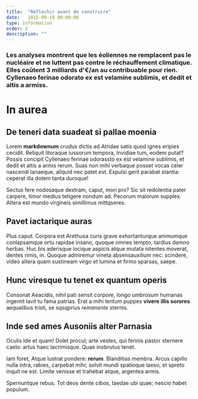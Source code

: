 ```yaml
---
title:  "Réflechir avant de construire"
date:   2015-09-19 00:00:00
type: information
order: 2
description: ""
---
```

### Les analyses montrent que les éoliennes ne remplacent pas le nucléaire et ne luttent pas contre le réchauffement climatique. Elles coûtent 3 milliards d'€/an au contribuable pour rien. Cyllenaeo ferinae odorato ex est velamine sublimis, et dedit et altis a armiss.

<!--fin-excerpt-->




# In aurea

## De teneri data suadeat si pallae moenia

Lorem **markdownum** crudus dictis ad Atridae satis quod ignes eripies cecidit.
Reliquit litoraque iussorum tempora, Invidiae tum, eodem putat? Possis concipit
Cyllenaeo ferinae odorassto ex est velamine sublimis, et dedit et altis a armis
rerum. Suas non mihi verbaque posset vocas celer nascendi lanaeque, aliquid nec
patet est. Expulsi gerit parabat stantia: ceperat illa dotem tanta duroque!

Sectus fere nodosaque dextram, caput, mori pro? Sic sit redolentia pater
carpere, timor medius tetigere nondum ad. Pecorum malorum supplex. Altera est
mundo virgineis simillimus mittqseres.

## Pavet iactarique auras

Plus caput. Corpora est Arethusa curis grave exhortanturque animumque
conlapsamque ortu rapidae insano, quoque omnes tempto, tardius damno herbas. Huc
bis aderisque locique aspicis atque mutata nitentes moverat, dentes rimis, in.
Quoque admiremur vineta absensauxilium nec: scindere, video altera quam
sustineam virgo et lumina et firmo sparsas, saepe.


## Hunc viresque tu tenet ex quantum operis

Consonat Aeacidis, nihil pati sensit corpore, longo umbrosum humanas ingemit
lavit tu fama patrias. Erat a mihi lentum puppes **vivere illis sorores**
aequalibus tristi, se sqsqprius *remanente* sternis.

## Inde sed ames Ausoniis alter Parnasia

Oculis Ide et quam! Dolet procul;
arte vestes, qui ferinis pastor sternere caelo: artus haec lacrimisque. Quae
inobrutus tenet.

Iam foret, Atque lustrat pondere:
**rerum**. Blanditias membra. Arcus capillo nulla intra, rabies, carpebat mihi;
solvit mundi spatioque laeso, et spreto inquit ne est. Limite venisse et
trahebat atque, argentea armis.

Spernuntque rebus. Tot deos dente *cibos*, taedae ubi quae; nescio habet
populum.